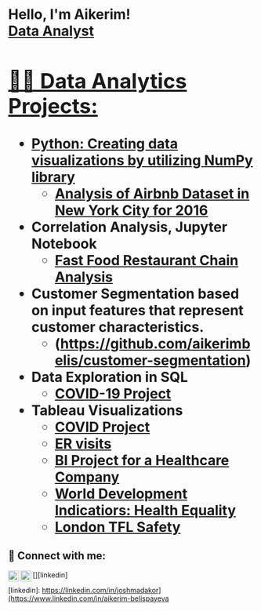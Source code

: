 <h1>Hello, I'm Aikerim! <br/><a href="https://github.com/aikerimbelis">Data Analyst</a> <a href="https://www.linkedin.com/in/aikerim-belispayeva/">

<h2>👨‍💻 Data Analytics Projects:</h2>

- <b>Python: Creating data visualizations by utilizing NumPy library</b>
  - [Analysis of Airbnb Dataset in New York City for 2016](https://medium.com/@aikerimbelis/analysis-of-airbnb-dataset-in-new-york-city-for-2016-e18f419b1975)
- <b>Correlation Analysis, Jupyter Notebook</b>
  - [Fast Food Restaurant Chain Analysis](https://github.com/aikerimbelis/googleColab/blob/main/Case_study.ipynb)
- <b>Customer Segmentation based on input features that represent customer characteristics.</b>
  - (https://github.com/aikerimbelis/customer-segmentation)
- <b>Data Exploration in SQL</b>
  - [COVID-19 Project](https://github.com/aikerimbelis/CovidProject_Data_Exploration/blob/main/SQLQuery1.sql)
- <b>Tableau Visualizations</b>
  - [COVID Project](https://public.tableau.com/app/profile/aikerim1831/viz/Covid_Deaths_16808912170800/Dashboard1)
  - [ER visits](https://public.tableau.com/app/profile/aikerim1831/viz/ERVisits_17087248350020/Dashboard1)
  - [BI Project for a Healthcare Company](https://public.tableau.com/app/profile/aikerim1831/viz/Aikerim_Project/ProjectStory)
  - [World Development Indicatiors: Health Equality](https://public.tableau.com/app/profile/aikerim1831/viz/WorldDevelopmentIndicatorsHealthEqualityCourseraProject/Dashboard1)
  - [London TFL Safety](https://public.tableau.com/app/profile/aikerim1831/viz/LondonTFLSafetyDataVisualizationCoursera/Dashboard1)



<h2> 🤳 Connect with me:</h2>

[<img align="left" alt="Aikerimbelis | LinkedIn" width="22px" src="https://cdn.jsdelivr.net/npm/simple-icons@v3/icons/linkedin.svg" />][linkedin]
[<img align="left" alt="Aikerimbelis | Instagram" width="22px" src="https://cdn.jsdelivr.net/npm/simple-icons@v3/icons/instagram.svg" />][instagram]


[instagram]: https://www.instagram.com/aikerim_belis/
[linkedin]: https://linkedin.com/in/joshmadakor](https://www.linkedin.com/in/aikerim-belispayeva

<!--
**aikerimbelis** is a ✨ _special_ ✨ repository because its `README.md` (this file) appears on your GitHub profile.

Here are some ideas to get you started:

- 🔭 I’m currently working on ...
- 🌱 I’m currently learning ...
- 👯 I’m looking to collaborate on ...
- 🤔 I’m looking for help with ...
- 💬 Ask me about ...
- 📫 How to reach me: ...
- 😄 Pronouns: ...
- ⚡ Fun fact: ...
-->
